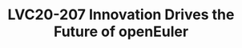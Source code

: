 ---
categories:
- lvc20
description: 'Chat live with the speaker of LVC20-207 during the scheduled broadcast
  time here: https://linaroconnect.slack.com/archives/C01APFU350X<br><br><br>Description:<br>OpenEuler
  is an open source, free Linux distribution platform. The platform provides an open
  community for global developers to build an open, diversified, and architecture-inclusive
  software ecosystem. OpenEuler is also an innovative platform that encourages everyone
  to propose new ideas, explore new approaches, and practice new solutions. The openEuler
  project will launch the 20.09 version in September 2020 includes a many new features.
  Dr Xiong Wei will introduce the new virtualization implementation platform, the
  new features in the iSula which is a container engine comply Open Container Initiative
  specification, a new project base OpenJDK and so on.'
image: /assets/images/featured-images/lvc20/LVC20-207.png
session_id: LVC20-207
session_room: '[Track 2] Linux/Android'
session_slot:
  end_time: 2020-09-23 10:55
  start_time: 2020-09-23 10:30
session_speakers:
- speaker_bio: Xiong Wei, joined Huawei in 2014, is now the 2012 laboratory Central
    Software Institute server operating system chief architect, openEuler technical
    committee member; Nankai University, doctor of engineering, in TurboLinux, WindRiver
    and other companies as R &amp;amp; D person in charge, has a long time OS, underlying
    software experience and technology accumulation; on the processor, architecture,
    OS, containers, etc. has a broad technical vision, initially established the Kunpeng
    basic software stack server OS, container engine and other infrastructure of the
    platform system of self-research.
  speaker_company: Huawei
  speaker_image: http://avatars.sched.co/4/51/3735276/avatar.jpg.320x320px.jpg?685
  speaker_name: Dr Wei Xiong
  speaker_position: OS architect
  speaker_role: attendee, speaker
session_track: Data Center
tag: session
tags: Data Center
title: LVC20-207 Innovation Drives the Future of openEuler
---